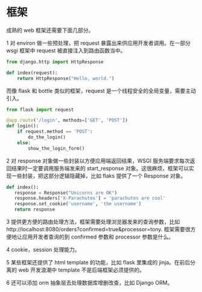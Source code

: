 # 框架

成熟的 web 框架还需要下面几部分。

1 对 environ 做一些预处理，把 request 暴露出来供应用开发者调用。在一部分 wsgi 框架中 request 被直接注入到路由函数当中。

```python
from django.http import HttpResponse

def index(request):
    return HttpResponse("Hello, world.")
```

而像 flask 和 bottle 类似的框架，request 是一个线程安全的全局变量，需要主动引入。

```python
from flask import request

@app.route('/login', methods=['GET', 'POST'])
def login():
    if request.method == 'POST':
        do_the_login()
    else:
        show_the_login_form()
```

2 对 response 对象做一些封装以方便应用端返回结果，WSGI 服务端要求每次返回结果时一定要调用服务端发来的 start_response 对象。这很麻烦，框架可以实现一些封装，把这部分逻辑隐藏掉，比如 flaks 提供了一个 Response 对象。

```python
def index():
   response = Response("Unicorns are OK")
   response.headers['X-Parachutes'] = 'parachutes are cool'
   response.set_cookie('username', 'the username')
   return response
```

3 提供更方便的路由处理方法，框架需要处理浏览器发来的查询参数，比如 http://localhost:8080/orders?confirmed=true&processor=tony. 框架需要很方便地让应用开发者查询的到 confirmed 参数和 processor 参数是什么。

4 cookie，session 处理能力。

5 某些框架还提供了 html template 的功能，比如 flask 里集成的 jinja。在前后分离的 web 开发浪潮中 template 不是后端框架必须提供的。

6 还可以添加 orm 抽象层去处理数据库增删改查，比如 Django ORM。
